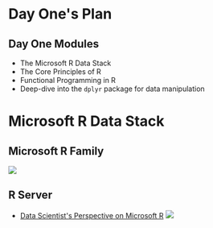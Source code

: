 
# Day One's Plan

## Day One Modules
+ The Microsoft R Data Stack
+ The Core Principles of R
+ Functional Programming in R
+ Deep-dive into the `dplyr` package for data manipulation
# Microsoft R Data Stack

## Microsoft R Family
![](https://raw.githubusercontent.com/akzaidi/R-cadence/master/images/mr-family.png)

## R Server 
+ [Data Scientist's Perspective on Microsoft R](http://blog.revolutionanalytics.com/2016/04/data-scientist-perspective.html)
![](https://raw.githubusercontent.com/akzaidi/R-cadence/master/images/mrcomponents.png)
